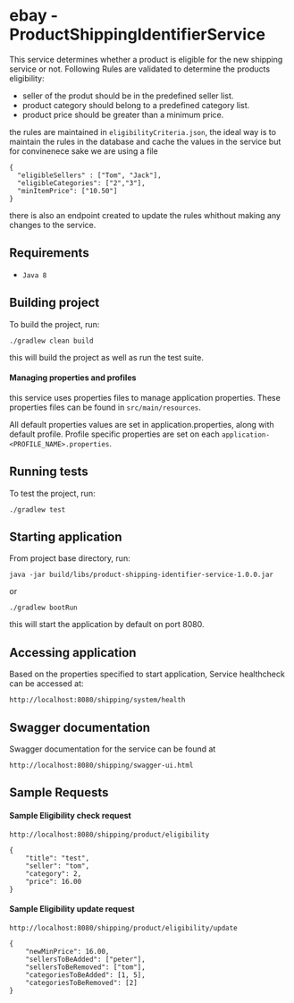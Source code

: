 

ebay - ProductShippingIdentifierService
====================
This service determines whether a product is eligible for the new shipping service or not.
Following Rules are validated to determine the products eligibility:
- seller of the produt should be in the predefined seller list.
- product category should belong to a predefined category list.
- product price should be greater than a minimum price.<br />

the rules are maintained in `eligibilityCriteria.json`, the ideal way is to maintain the rules in the database and cache the values in the service but for convinenece sake we are using a file
```
{
  "eligibleSellers" : ["Tom", "Jack"],
  "eligibleCategories": ["2","3"],
  "minItemPrice": ["10.50"]
}
```

there is also an endpoint created to update the rules whithout making any changes to the service.

Requirements
------------
- `Java 8`

Building project
----------------
To build the project, run:
```
./gradlew clean build
```
this will build the project as well as run the test suite.

#### Managing properties and profiles
this service uses properties files to manage application properties.
These properties files can be found in `src/main/resources`.

All default properties values are set in application.properties, along with default profile.
Profile specific properties are set on each `application-<PROFILE_NAME>.properties`.

Running tests
-------------
To test the project, run:
```
./gradlew test
```

Starting application
--------------------
From project base directory, run:
```
java -jar build/libs/product-shipping-identifier-service-1.0.0.jar
```
or 
```
./gradlew bootRun
```
this will start the application by default on port 8080.

Accessing application
---------------------
Based on the properties specified to start application, Service healthcheck can be accessed at:
```
http://localhost:8080/shipping/system/health
```

Swagger documentation
---------------------------
Swagger documentation for the service can be found at
```
http://localhost:8080/shipping/swagger-ui.html
```

Sample Requests
---------------------------

#### Sample Eligibility check request
```
http://localhost:8080/shipping/product/eligibility

{
    "title": "test",
    "seller": "tom",
    "category": 2,
    "price": 16.00
}
```
#### Sample Eligibility update request
```
http://localhost:8080/shipping/product/eligibility/update

{
    "newMinPrice": 16.00,
    "sellersToBeAdded": ["peter"],
    "sellersToBeRemoved": ["tom"],
    "categoriesToBeAdded": [1, 5],
    "categoriesToBeRemoved": [2]
}
```


